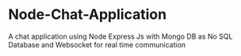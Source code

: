 # Node-Chat-Application
A chat application using Node Express Js with Mongo DB as No SQL Database and Websocket for real time communication
